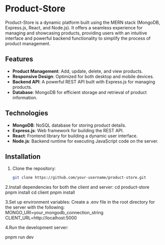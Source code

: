 # Product-Store

Product-Store is a dynamic platform built using the MERN stack (MongoDB, Express.js, React, and Node.js). It offers a seamless experience for managing and showcasing products, providing users with an intuitive interface and powerful backend functionality to simplify the process of product management.

## Features
- **Product Management**: Add, update, delete, and view products.
- **Responsive Design**: Optimized for both desktop and mobile devices.
- **Backend API**: A powerful REST API built with Express.js for managing products.
- **Database**: MongoDB for efficient storage and retrieval of product information.

## Technologies
- **MongoDB**: NoSQL database for storing product details.
- **Express.js**: Web framework for building the REST API.
- **React**: Frontend library for building a dynamic user interface.
- **Node.js**: Backend runtime for executing JavaScript code on the server.

## Installation

1. Clone the repository:
   ```bash
   git clone https://github.com/your-username/product-store.git
2.Install dependencies for both the client and server:
cd product-store
pnpm install
cd client
pnpm install


3.Set up environment variables: Create a .env file in the root directory for the server with the following:
MONGO_URI=your_mongodb_connection_string
CLIENT_URL=http://localhost:5000


4.Run the development server:

pnpm run dev

